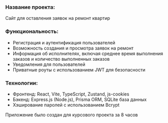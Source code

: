 ### Название проекта:  
Сайт для оставления заявок на ремонт квартир
 
### Функциональность: 
- Регистрация и аутентификация пользователей 
- Возможность создания и просмотра заявок на ремонт 
- Информация об исполнителях, включая среднее время выполнения заказов и количество выполненных заказов 
- Уведомления для пользователей 
- Приватные роуты с использованием JWT для безопасности 
 
### Технологии: 
- Фронтенд: React, Vite, TypeScript, Zustand, js-cookies 
- Бэкенд: Express.js (Node.js), Prisma ORM, SQLite база данных 
- Хэширование паролей с использованием Bcrypt 

Приложение было создан для курсового проекта за 8 часов
